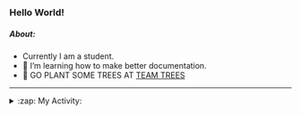 ### Hello World!

##### About:
- Currently I am a student.
- 🌱 I’m learning how to make better documentation.
- 🌱 GO PLANT SOME TREES AT [TEAM TREES](https://teamtrees.org/)

---
<details>
  <summary>:zap: My Activity:</summary>
  
<!--START_SECTION:waka-->
![Code Time](http://img.shields.io/badge/Code%20Time-1%2C202%20hrs%2046%20mins-blue)

**I'm a Night 🦉** 

```text
🌞 Morning                1873 commits        ██░░░░░░░░░░░░░░░░░░░░░░░   09.98 % 
🌆 Daytime                6401 commits        █████████░░░░░░░░░░░░░░░░   34.11 % 
🌃 Evening                5395 commits        ███████░░░░░░░░░░░░░░░░░░   28.75 % 
🌙 Night                  5099 commits        ███████░░░░░░░░░░░░░░░░░░   27.17 % 
```
📅 **I'm Most Productive on Wednesday** 

```text
Monday                   2651 commits        ████░░░░░░░░░░░░░░░░░░░░░   14.13 % 
Tuesday                  2550 commits        ███░░░░░░░░░░░░░░░░░░░░░░   13.59 % 
Wednesday                4388 commits        ██████░░░░░░░░░░░░░░░░░░░   23.38 % 
Thursday                 2424 commits        ███░░░░░░░░░░░░░░░░░░░░░░   12.92 % 
Friday                   1952 commits        ███░░░░░░░░░░░░░░░░░░░░░░   10.40 % 
Saturday                 1641 commits        ██░░░░░░░░░░░░░░░░░░░░░░░   08.74 % 
Sunday                   3162 commits        ████░░░░░░░░░░░░░░░░░░░░░   16.85 % 
```


📊 **This Week I Spent My Time On** 

```text
🔥 Editors: 
IntelliJ                 3 hrs 45 mins       ████████████████░░░░░░░░░   62.42 % 
VS Code                  2 hrs 15 mins       █████████░░░░░░░░░░░░░░░░   37.58 % 

🐱‍💻 Projects: 
CSE224-Fundamentals-of-An2 hrs 6 mins        █████████░░░░░░░░░░░░░░░░   35.13 % 
givbacks-admin           1 hr 42 mins        ███████░░░░░░░░░░░░░░░░░░   28.52 % 
demo                     1 hr 36 mins        ███████░░░░░░░░░░░░░░░░░░   26.73 % 
file-utils               32 mins             ██░░░░░░░░░░░░░░░░░░░░░░░   08.89 % 
Unknown Project          2 mins              ░░░░░░░░░░░░░░░░░░░░░░░░░   00.56 % 
```


 Last Updated on 17/09/2023 23:10:53 UTC
<!--END_SECTION:waka-->
</details>
